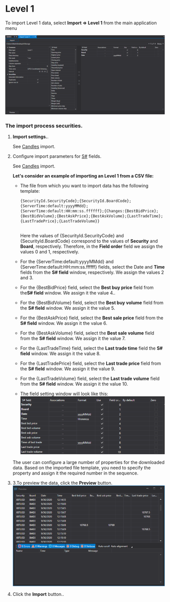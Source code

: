 # Level 1

To import Level 1 data, select **Import \=\> Level 1** from the main application menu

![hydra import level1](../images/hydra_import_level1.png)

### The import process securities.

1. **Import settings.**.

   See [Candles](HydraImportCandles.md) import.
2. Configure import parameters for [S\#](StockSharpAbout.md) fields.

   See [Candles](HydraImportCandles.md) import.

   **Let's consider an example of importing an Level 1 from a CSV file:**
   - The file from which you want to import data has the following template:

     ```none
     {SecurityId.SecurityCode};{SecurityId.BoardCode};{ServerTime:default:yyyyMMdd};{ServerTime:default:HH:mm:ss.ffffff};{Changes:{BestBidPrice};{BestBidVolume};{BestAskPrice};{BestAskVolume};{LastTradeTime};{LastTradePrice};{LastTradeVolume}}
     	  				
     ```

     Here the values of {SecurityId.SecurityCode} and {SecurityId.BoardCode} correspond to the values of **Security** and **Board**, respectively. Therefore, in the **Field order** field we assign the values 0 and 1, respectively.
   - For the {ServerTime:default:yyyyMMdd} and {ServerTime:default:HH:mm:ss.ffffff} fields, select the Date and **Time** fields from the **S\# field** window, respectively. We assign the values 2 and 3.
   - For the {BestBidPrice} field, select the **Best buy price** field from the**S\# field** window. We assign it the value 4..
   - For the {BestBidVolume} field, select the **Best buy volume** field from the **S\# field** window. We assign it the value 5.
   - For the {BestAskPrice} field, select the **Best sale price** field from the **S\# field** window. We assign it the value 6.
   - For the {BestAskVolume} field, select the **Best sale volume** field from the **S\# field** window. We assign it the value 7.
   - For the {LastTradeTime} field, select the **Last trade time** field the **S\# field** window. We assign it the value 8.
   - For the {LastTradePrice} field, select the **Last trade price** field from the **S\# field** window. We assign it the value 9.
   - For the {LastTradeVolume} field, select the **Last trade volume** field from the **S\# field** window. We assign it the value 10.
   - The field setting window will look like this:![hydra import prop level 1](../images/hydra_import_prop_level1.png)

   The user can configure a large number of properties for the downloaded data. Based on the imported file template, you need to specify the property and assign it the required number in the sequence. 
3. 3.To preview the data, click the **Preview** button.![hydra import preview level 1](../images/hydra_import_preview_level1.png)
4. Click the **Import** button..

